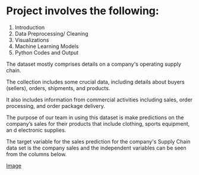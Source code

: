 # Project involves the following:
1. Introduction
2. Data Preprocessing/ Cleaning
3. Visualizations
4. Machine Learning Models
5. Python Codes and Output

The dataset mostly comprises details on a company's operating supply chain. 

The collection includes some crucial data, including details about buyers (sellers), orders, shipments, and products.

It also includes information from commercial activities including sales, order processing, and order package delivery.

The purpose of our team in using this dataset is make predictions on the company’s sales for their products that include clothing, sports equipment, an d electronic supplies.

The target variable for the sales prediction for the company's Supply Chain data set is the company sales and the independent variables can be seen from the columns below.

[Image](https://user-images.githubusercontent.com/63087265/228142036-721d795b-7d60-4fb9-917a-2f72d36a0078.png)
